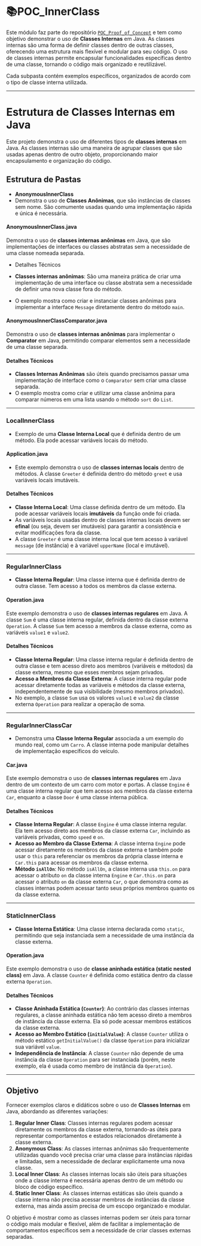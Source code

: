 # 📚POC_InnerClass

Este módulo faz parte do repositório [`POC_Proof_of_Concept`](https://github.com/Higur1/POC_Proof_of_Concept) e tem como objetivo demonstrar o uso de **Classes Internas** em Java. As classes internas são uma forma de definir classes dentro de outras classes, oferecendo uma estrutura mais flexível e modular para seu código. O uso de classes internas permite encapsular funcionalidades específicas dentro de uma classe, tornando o código mais organizado e reutilizável.

Cada subpasta contém exemplos específicos, organizados de acordo com o tipo de classe interna utilizada.

---

# Estrutura de Classes Internas em Java

Este projeto demonstra o uso de diferentes tipos de **classes internas** em Java. As classes internas são uma maneira de agrupar classes que são usadas apenas dentro de outro objeto, proporcionando maior encapsulamento e organização do código.

## Estrutura de Pastas

- **AnonymousInnerClass**
- Demonstra o uso de **Classes Anônimas**, que são instâncias de classes sem nome. São comumente usadas quando uma implementação rápida e única é necessária.
  
#### AnonymousInnerClass.java

Demonstra o uso de **classes internas anônimas** em Java, que são implementações de interfaces ou classes abstratas sem a necessidade de uma classe nomeada separada.

- Detalhes Técnicos

- **Classes internas anônimas**: São uma maneira prática de criar uma implementação de uma interface ou classe abstrata sem a necessidade de definir uma nova classe fora do método.
- O exemplo mostra como criar e instanciar classes anônimas para implementar a interface `Message` diretamente dentro do método `main`.

#### **AnonymousInnerClassComparator.java**

Demonstra o uso de **classes internas anônimas** para implementar o **Comparator** em Java, permitindo comparar elementos sem a necessidade de uma classe separada.

####  Detalhes Técnicos

- **Classes Internas Anônimas** são úteis quando precisamos passar uma implementação de interface como o `Comparator` sem criar uma classe separada.
- O exemplo mostra como criar e utilizar uma classe anônima para comparar números em uma lista usando o método `sort` do `List`.

---
 
### **LocalInnerClass**
- Exemplo de uma **Classe Interna Local** que é definida dentro de um método. Ela pode acessar variáveis locais do método.

#### **Application.java**

- Este exemplo demonstra o uso de **classes internas locais** dentro de métodos. A classe `Greeter` é definida dentro do método `greet` e usa variáveis locais imutáveis.

####  Detalhes Técnicos

- **Classe Interna Local**: Uma classe definida dentro de um método. Ela pode acessar variáveis locais **imutáveis** da função onde foi criada.
- As variáveis locais usadas dentro de classes internas locais devem ser **efinal** (ou seja, devem ser imutáveis) para garantir a consistência e evitar modificações fora da classe.
- A classe `Greeter` é uma classe interna local que tem acesso à variável `message` (de instância) e à variável `upperName` (local e imutável).

---

### **RegularInnerClass**
- **Classe Interna Regular**: Uma classe interna que é definida dentro de outra classe. Tem acesso a todos os membros da classe externa.

#### **Operation.java**

Este exemplo demonstra o uso de **classes internas regulares** em Java. A classe `Sum` é uma classe interna regular, definida dentro da classe externa `Operation`. A classe `Sum` tem acesso a membros da classe externa, como as variáveis `value1` e `value2`.

####  Detalhes Técnicos

- **Classe Interna Regular**: Uma classe interna regular é definida dentro de outra classe e tem acesso direto aos membros (variáveis e métodos) da classe externa, mesmo que esses membros sejam privados.
- **Acesso a Membros da Classe Externa**: A classe interna regular pode acessar diretamente todas as variáveis e métodos da classe externa, independentemente de sua visibilidade (mesmo membros privados).
- No exemplo, a classe `Sum` usa os valores `value1` e `value2` da classe externa `Operation` para realizar a operação de soma.

---

### **RegularInnerClassCar**
- Demonstra uma **Classe Interna Regular** associada a um exemplo do mundo real, como um `Carro`. A classe interna pode manipular detalhes de implementação específicos do veículo.

#### **Car.java**

Este exemplo demonstra o uso de **classes internas regulares** em Java dentro de um contexto de um carro com motor e portas. A classe `Engine` é uma classe interna regular que tem acesso aos membros da classe externa `Car`, enquanto a classe `Door` é uma classe interna pública.

####  Detalhes Técnicos

- **Classe Interna Regular**: A classe `Engine` é uma classe interna regular. Ela tem acesso direto aos membros da classe externa `Car`, incluindo as variáveis privadas, como `speed` e `on`.
- **Acesso ao Membro da Classe Externa**: A classe interna `Engine` pode acessar diretamente os membros da classe externa e também pode usar o `this` para referenciar os membros da própria classe interna e `Car.this` para acessar os membros da classe externa.
- **Método `isAllOn`**: No método `isAllOn`, a classe interna usa `this.on` para acessar o atributo `on` da classe interna `Engine` e `Car.this.on` para acessar o atributo `on` da classe externa `Car`, o que demonstra como as classes internas podem acessar tanto seus próprios membros quanto os da classe externa.

---

### **StaticInnerClass**
- **Classe Interna Estática**: Uma classe interna declarada como `static`, permitindo que seja instanciada sem a necessidade de uma instância da classe externa.

#### Operation.java

Este exemplo demonstra o uso de **classe aninhada estática (static nested class)** em Java. A classe `Counter` é definida como estática dentro da classe externa `Operation`.

####  Detalhes Técnicos

- **Classe Aninhada Estática (`Counter`)**: Ao contrário das classes internas regulares, a classe aninhada estática não tem acesso direto a membros de instância da classe externa. Ela só pode acessar membros estáticos da classe externa.
- **Acesso ao Membro Estático (`initialValue`)**: A classe `Counter` utiliza o método estático `getInitialValue()` da classe `Operation` para inicializar sua variável `value`.
- **Independência de Instância**: A classe `Counter` não depende de uma instância da classe `Operation` para ser instanciada (porém, neste exemplo, ela é usada como membro de instância da `Operation`).

---

## Objetivo

Fornecer exemplos claros e didáticos sobre o uso de **Classes Internas** em Java, abordando as diferentes variações:

1. **Regular Inner Class**: Classes internas regulares podem acessar diretamente os membros da classe externa, tornando-as úteis para representar comportamentos e estados relacionados diretamente à classe externa.
2. **Anonymous Class**: As classes internas anônimas são frequentemente utilizadas quando você precisa criar uma classe para instâncias rápidas e limitadas, sem a necessidade de declarar explicitamente uma nova classe.
3. **Local Inner Class**: As classes internas locais são úteis para situações onde a classe interna é necessária apenas dentro de um método ou bloco de código específico.
4. **Static Inner Class**: As classes internas estáticas são úteis quando a classe interna não precisa acessar membros de instâncias da classe externa, mas ainda assim precisa de um escopo organizado e modular.

O objetivo é mostrar como as classes internas podem ser úteis para tornar o código mais modular e flexível, além de facilitar a implementação de comportamentos específicos sem a necessidade de criar classes externas separadas.
